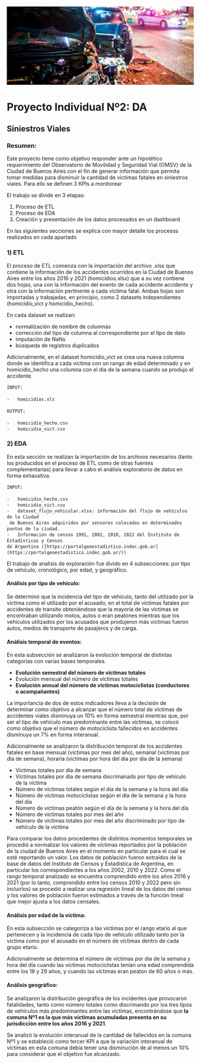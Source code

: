 ![banner](./src/banner2.jpg)
# Proyecto Individual Nº2: DA

## Siniestros Viales

### Resumen:

Este proyecto tiene como objetivo responder ante un hipotético
requerimiento del Observatorio de Movilidad y Seguridad Vial (OMSV) de
la Ciudad de Buenos Aires con el fin de generar información que permita
tomar medidas para disminuir la cantidad de victimas fatales en
siniestros viales. Para ello se definen 3 KPIs a monitorear

El trabajo se divide en 3 etapas:

1.  Proceso de ETL
2.  Proceso de EDA
3.  Creación y presentación de los datos procesados en un dashboard

En las siguientes secciones se explica con mayor detalle los procesos
realizados en cada apartado

### 1) ETL

El proceso de ETL comienza con la importación del archivo .xlsx que
contiene la información de los accidentes ocurridos en la Ciudad de
Buenos Aires entre los años 2016 y 2021 (homicidios.xlsx) que a su vez
contiene dos hojas, una con la información del evento de cada accidente
accidente y otra con la información pertinente a cada víctima fatal.
Ambas hojas son importadas y trabajadas, en principio, como 2 datasets
independientes (homicidio_vict y homicidio_hecho).

En cada dataset se realizan:

-   normalización de nombre de columnas
-   corrección del tipo de columna al correspondiente por el tipo de dato
-   imputación de NaNs
-   búsqueda de registros duplicados

Adicionalmente, en el dataset homicidio_vict se crea una nueva columna
donde se identifica a cada victima con un rango de edad determinado y en
homicidio_hecho una columna con el dia de la semana cuando se produjo el
accidente.

    INPUT:

    -   homicidios.xls

    OUTPUT:

    -   homicidio_hecho.csv
    -   homicidio_vict.csv

### 2) EDA

En esta sección se realizan la importación de los archivos necesarios
(tanto los producidos en el proceso de ETL como de otras fuentes
complementarias) para llevar a cabo el análisis exploratorio de datos en
forma exhaustiva.

    INPUT:

    -   homicidio_hecho.csv
    -   homicidio_vict.csv
    -   dataset_flujo_vehicular.xlsx: información del flujo de vehículos de la Ciudad
     de Buenos Aires adquiridos por sensores colocados en determinados puntos de la ciudad.
    -   Información de censos 1991, 2002, 2010, 2022 del Instituto de Estadisticas y Censos
    de Argentina ([https://portalgeoestadistico.indec.gob.ar](https://portalgeoestadistico.indec.gob.ar/))

El trabajo de analisis de exploración fue divido en 4 subsecciones: por
tipo de vehículo, cronológico, por edad, y geográfico.

#### Análisis por tipo de vehículo:

Se determinó que la incidencia del tipo de vehículo, tanto del utilizado
por la victima como el utilizado por el acusado, en el total de víctimas
fatales por accidentes de transito obteniéndose que la mayoría de las
víctimas se encontraban utilizando motos, autos o eran peatones mientras
que los vehiculos utilizados por los acusados que produjeron más
victimas fueron autos, medios de transporte de pasajeros y de carga.

#### Análisis temporal de eventos:

En esta subsección se analizaron la evolución temporal de distintas
categorías con varias bases temporales.

-   **Evolución semestral del número de víctimas totales**
-   Evolución mensual del número de víctimas totales
-   **Evolución annual del número de víctimas motociclistas (conductores o acompañantes)**

La importancia de dos de estos indicadores lleva a la decisión de determinar como objetivo a alcanzar que el número total de víctimas de accidentes viales disminuya un 10% en forma semestral mientras que, por ser el tipo de vehículo mas predominante entre las víctimas, se colocó como objetivo que el número de motociclista fallecidos en accidentes disminuya un 7% en forma interanual.

Adicionalmente se analizaron la distribución temporal de los accidentes
fatales en base mensual (víctimas por mes del año), semanal (víctimas
por día de semana), horaria (victimas por hora del dia por dia de la
semana)

-   Víctimas totales por día de semana
-   Víctimas totales por día de semana discrimanado por tipo de vehículo de la víctima
-   Número de víctimas totales según el dia de la semana y la hora del día
-   Número de víctimas motociclistas según el día de la semana y la hora del día
-   Número de víctimas peatón según el día de la semana y la hora del día
-   Número de víctimas totales por mes del año
-   Número de víctimas totales por mes del año discriminado por tipo de vehículo de la víctima

Para comparar los datos procedentes de distintos momentos temporales se
procedió a normalizar los valores de víctimas reportados por la
población de la ciudad de Buenos Aires en el momento en particular para
el cual se esté reportando un valor. Los datos de población fueron
extraídos de la base de datos del Instituto de Censos y Estadística de
Argentina, en particular los correspondientes a los años 2002, 2010 y
2022. Como el rango temporal analizado se encuentra comprendido entre
los años 2016 y 2021 (por lo tanto, comprendido entre los censos 2010 y
2022 pero sin incluirlos) se procedió a realizar una regresión lineal de
los datos del censo y los valores de población fueron estimados a través
de la función lineal que mejor ajusta a los datos censales.

#### Análisis por edad de la víctima:

En esta subsección se categoriza a las víctimas por el rango etario al
que pertenecen y la incidencia de cada tipo de vehículo utilizado tanto
por la víctima como por el acusado en el número de víctimas dentro de
cada grupo etario.

Adicionalmente se determina el número de víctimas por día de la semana y
hora del día cuando las víctimas motociclistas tenían una edad
comprendida entre los 18 y 29 años, y cuando las víctimas eran peaton de
60 años o más.

#### Análisis geográfico:

Se analizaron la distribución geográfica de los incidentes que
provocaron fatalidades, tanto como número totales como discrimando por
los tres tipos de vehículos más predominantes entre las víctimas,
encontrándose que **la comuna Nº1 es la que más víctimas acumuladas
presenta en su jurisdicción entre los años 2016 y 2021**.

Se analizó la evolución interanual de la cantidad de fallecidos en la
comuna Nº1 y se estableció como tercer KPI a que la variación interanual
de víctimas en esta comuna debía tener una disminución de al menos un
10% para considerar que el objetivo fue alcanzado.
